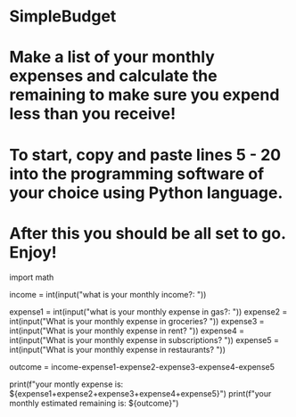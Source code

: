 # SimpleBudget
# Make a list of your monthly expenses and calculate the remaining to make sure you expend less than you receive!
# To start, copy and paste lines 5 - 20 into the programming software of your choice using Python language.
# After this you should be all set to go. Enjoy!

import math


income = int(input("what is your monthly income?: "))

expense1 = int(input("what is your monthly expense in gas?: "))
expense2 = int(input("What is your monthly expense in groceries? "))
expense3 = int(input("What is your monthly expense in rent? "))
expense4 = int(input("What is your monthly expense in subscriptions? "))
expense5 = int(input("What is your monthly expense in restaurants? "))


outcome = income-expense1-expense2-expense3-expense4-expense5

print(f"your montly expense is: ${expense1+expense2+expense3+expense4+expense5}")
print(f"your monthly estimated remaining is: ${outcome}")
